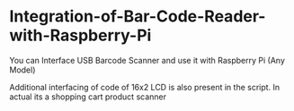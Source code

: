 # Integration-of-Bar-Code-Reader-with-Raspberry-Pi
You can Interface USB Barcode Scanner and use it with Raspberry Pi (Any Model)

Additional interfacing of code of 16x2 LCD is also present in the script. In actual its a shopping cart product scanner
